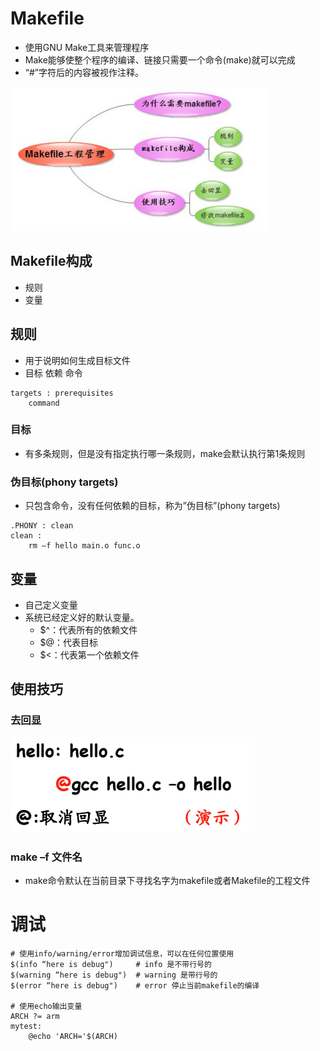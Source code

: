 # Makefile
- 使用GNU Make工具来管理程序
- Make能够使整个程序的编译、链接只需要一个命令(make)就可以完成
- “#”字符后的内容被视作注释。

![](../photo/Pasted%20image%2020230421115002.png)

## Makefile构成
- 规则
- 变量

## 规则
- 用于说明如何生成目标文件
- 目标 依赖 命令
```
targets : prerequisites
	command
```

### 目标
- 有多条规则，但是没有指定执行哪一条规则，make会默认执行第1条规则

### 伪目标(phony targets)
- 只包含命令，没有任何依赖的目标，称为”伪目标”(phony targets)
```
.PHONY : clean
clean : 
	rm –f hello main.o func.o
```

## 变量
- 自己定义变量
- 系统已经定义好的默认变量。
	- $^：代表所有的依赖文件
	- $@：代表目标
	- $<：代表第一个依赖文件

## 使用技巧
### 去回显
![](../photo/Pasted%20image%2020230421114551.png)

### make –f 文件名
- make命令默认在当前目录下寻找名字为makefile或者Makefile的工程文件

# 调试
```
# 使用info/warning/error增加调试信息，可以在任何位置使用
$(info “here is debug")     # info 是不带行号的
$(warning “here is debug")  # warning 是带行号的
$(error “here is debug")    # error 停止当前makefile的编译

# 使用echo输出变量
ARCH ?= arm
mytest:
	@echo 'ARCH='$(ARCH)
```